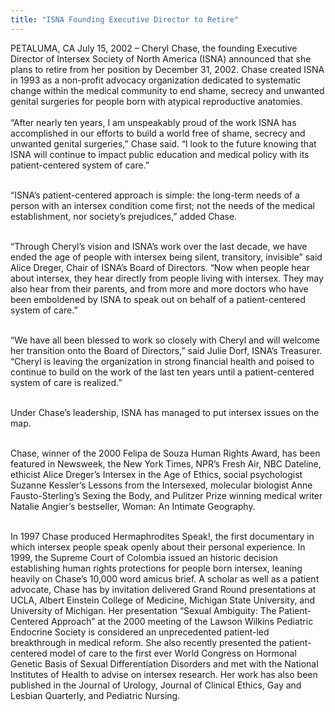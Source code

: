 ```yaml
---
title: "ISNA Founding Executive Director to Retire"
---
```


<span class="caps">PETALUMA</span>, CA July 15, 2002 &#8211; Cheryl Chase, the founding Executive Director of Intersex Society of North America (<span class="caps">ISNA</span>) announced that she plans to retire from her position by December 31, 2002. Chase created <span class="caps">ISNA</span> in 1993 as a non-profit advocacy organization dedicated to systematic change within the medical community to end shame, secrecy and unwanted genital surgeries for people born with atypical reproductive anatomies.<br><br>&#8220;After nearly ten years, I am unspeakably proud of the work <span class="caps">ISNA</span> has accomplished in our efforts to build a world free of shame, secrecy and unwanted genital surgeries,&#8221; Chase said. &#8220;I look to the future knowing that <span class="caps">ISNA</span> will continue to impact public education and medical policy with its patient-centered system of care.&#8221;<br>

<br>&#8220;<span class="caps">ISNA</span>&#8217;s patient-centered approach is simple: the long-term needs of a person with an intersex condition come first; not the needs of the medical establishment, nor society&#8217;s prejudices,&#8221; added Chase.<br>

<br>&#8220;Through Cheryl&#8217;s vision and <span class="caps">ISNA</span>&#8217;s work over the last decade, we have ended the age of people with intersex being silent, transitory, invisible&#8221; said Alice Dreger, Chair of <span class="caps">ISNA</span>&#8217;s Board of Directors. &#8220;Now when people hear about intersex, they hear directly from people living with intersex. They may also hear from their parents, and from more and more doctors who have been emboldened by <span class="caps">ISNA</span> to speak out on behalf of a patient-centered system of care.&#8221;<br>

<br>&#8220;We have all been blessed to work so closely with Cheryl and will welcome her transition onto the Board of Directors,&#8221; said Julie Dorf, <span class="caps">ISNA</span>&#8217;s Treasurer. &#8220;Cheryl is leaving the organization in strong financial health and poised to continue to build on the work of the last ten years until a patient-centered system of care is realized.&#8221;<br>

<br>Under Chase&#8217;s leadership, <span class="caps">ISNA</span> has managed to put intersex issues on the map.<br>

<br>Chase, winner of the 2000 Felipa de Souza Human Rights Award, has been featured in Newsweek, the New York Times, <span class="caps">NPR</span>&#8217;s Fresh Air, <span class="caps">NBC</span> Dateline, ethicist Alice Dreger&#8217;s Intersex in the Age of Ethics, social psychologist Suzanne Kessler&#8217;s Lessons from the Intersexed, molecular biologist Anne Fausto-Sterling&#8217;s Sexing the Body, and Pulitzer Prize winning medical writer Natalie Angier&#8217;s bestseller, Woman: An Intimate Geography.<br>

<br>In 1997 Chase produced Hermaphrodites Speak!, the first documentary in which intersex people speak openly about their personal experience. In 1999, the Supreme Court of Colombia issued an historic decision establishing human rights protections for people born intersex, leaning heavily on Chase&#8217;s 10,000 word amicus brief. A scholar as well as a patient advocate, Chase has by invitation delivered Grand Round presentations at <span class="caps">UCLA</span>, Albert Einstein College of Medicine, Michigan State University, and University of Michigan. Her presentation &#8220;Sexual Ambiguity: The Patient-Centered Approach&#8221; at the 2000 meeting of the Lawson Wilkins Pediatric Endocrine Society is considered an unprecedented patient-led breakthrough in medical reform. She also recently presented the patient-centered model of care to the first ever World Congress on Hormonal Genetic Basis of Sexual Differentiation Disorders and met with the National Institutes of Health to advise on intersex research. Her work has also been published in the Journal of Urology, Journal of Clinical Ethics, Gay and Lesbian Quarterly, and Pediatric Nursing.<br>